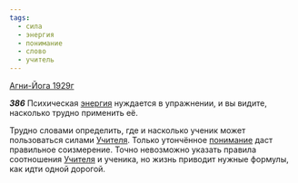 ```yaml
---
tags:
  - сила
  - энергия
  - понимание
  - слово
  - учитель
---
```


[Агни-Йога 1929г](/agni/1929)

___386___
Психическая [энергия](/tag/#энергия) нуждается в упражнении, и вы видите, насколько трудно применить её.   

Трудно словами определить, где и насколько ученик может пользоваться силами [Учителя](/tag/#учитель). Только утончённое [понимание](/tag/#понимание) даст правильное соизмерение. Точно невозможно указать правила соотношения [Учителя](/tag/#учитель) и ученика, но жизнь приводит нужные формулы, как идти одной дорогой.